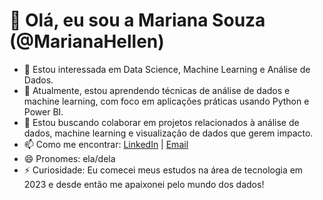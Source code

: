 # 👋 Olá, eu sou a Mariana Souza (@MarianaHellen)

- 👀 Estou interessada em Data Science, Machine Learning e Análise de Dados.
- 🌱 Atualmente, estou aprendendo técnicas de análise de dados e machine learning, com foco em aplicações práticas usando Python e Power BI.
- 💞️ Estou buscando colaborar em projetos relacionados à análise de dados, machine learning e visualização de dados que gerem impacto.
- 📫 Como me encontrar: [LinkedIn](https://www.linkedin.com/in/mariana-souza-392342276/) | [Email](marianahellensouza2023@gmail.com)
- 😄 Pronomes: ela/dela
- ⚡ Curiosidade: Eu comecei meus estudos na área de tecnologia em 2023 e desde então me apaixonei pelo mundo dos dados!

